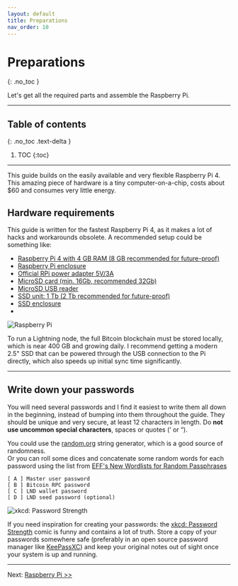```yaml
---
layout: default
title: Preparations
nav_order: 10
---
```

<!-- markdownlint-disable MD014 MD022 MD025 MD040 -->
# Preparations
{: .no_toc }

Let's get all the required parts and assemble the Raspberry Pi.

---

## Table of contents
{: .no_toc .text-delta }

1. TOC
{:toc}

---

This guide builds on the easily available and very flexible Raspberry Pi 4. <br />
This amazing piece of hardware is a tiny computer-on-a-chip, costs about $60 and consumes very little energy.

## Hardware requirements

This guide is written for the fastest Raspberry Pi 4, as it makes a lot of hacks and workarounds obsolete.
A recommended setup could be something like:

* [Raspberry Pi 4 with 4 GB RAM (8 GB recommended for future-proof)](https://www.amazon.es/gp/product/B07TC2BK1X/)
* [Raspberry Pi enclosure](https://www.amazon.es/gp/product/B08HMRPXWT/)
* [Official RPi power adapter 5V/3A](https://www.amazon.es/gp/product/B07TMPC9FG/)
* [MicroSD card (min. 16Gb, recommended 32Gb)](https://www.amazon.es/gp/product/B084CJLNM4)
* [MicroSD USB reader](https://www.amazon.es/gp/product/B07L9VT8YY/)
* [SSD unit: 1 Tb (2 Tb recommended for future-proof)](https://www.amazon.es/gp/product/B08PC5DKZQ)
* [SSD enclosure](https://www.amazon.es/gp/product/B06XWSDGP6/)
* 

![Raspberry Pi](images/10_raspberrypi_hardware.png)

To run a Lightning node, the full Bitcoin blockchain must be stored locally, which is near 400 GB and growing daily.
I recommend getting a modern 2.5" SSD that can be powered through the USB connection to the Pi directly, which also speeds up initial sync time significantly.

---

## Write down your passwords

You will need several passwords and I find it easiest to write them all down in the beginning, instead of bumping into them throughout the guide.
They should be unique and very secure, at least 12 characters in length. Do **not use uncommon special characters**, spaces or quotes (‘ or “). <br />

You could use the [random.org](https://www.random.org/strings/) string generator, which is a good source of randomness. <br />
Or you can roll some dices and concatenate some random words for each password using the list from [EFF's New Wordlists for Random Passphrases](https://www.eff.org/files/2016/07/18/eff_large_wordlist.txt)

```console
[ A ] Master user password
[ B ] Bitcoin RPC password
[ C ] LND wallet password
[ D ] LND seed password (optional)
```

![xkcd: Password Strength](images/20_xkcd_password_strength.png)

If you need inspiration for creating your passwords: the [xkcd: Password Strength](https://xkcd.com/936/) comic is funny and contains a lot of truth.
Store a copy of your passwords somewhere safe (preferably in an open source password manager like [KeePassXC](https://keepassxc.org/)) and keep your original notes out of sight once your system is up and running.

---
Next: [Raspberry Pi >>](raspibolt_20_pi.md)
